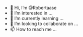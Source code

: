 - 👋 Hi, I’m @Robertaase
- 👀 I’m interested in ...
- 🌱 I’m currently learning ...
- 💞️ I’m looking to collaborate on ...
- 📫 How to reach me ...

<!---
Robertaase/Robertaase is a ✨ special ✨ repository because its `README.md` (this file) appears on your GitHub profile.
You can click the Preview link to take a look at your changes.
--->

